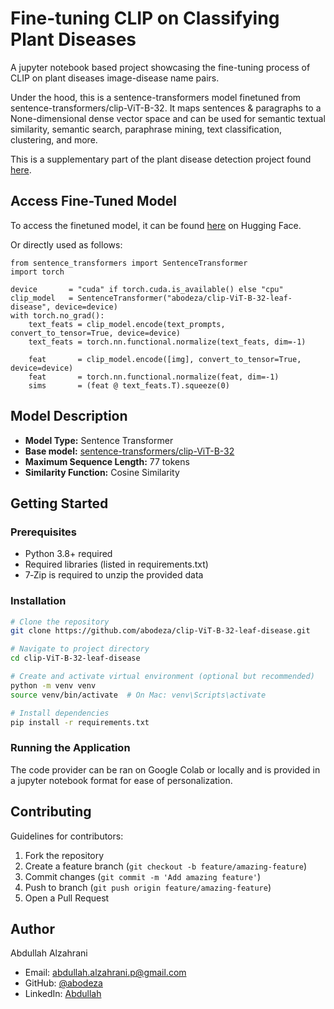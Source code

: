 # Fine-tuning CLIP on Classifying Plant Diseases
A jupyter notebook based project showcasing the fine-tuning process of CLIP on plant diseases image-disease name pairs.

Under the hood, this is a sentence-transformers model finetuned from sentence-transformers/clip-ViT-B-32. It maps sentences & paragraphs to a None-dimensional dense vector space and can be used for semantic textual similarity, semantic search, paraphrase mining, text classification, clustering, and more.

This is a supplementary part of the plant disease detection project found [here](https://abodeza.github.io/projects/gharsa).


## Access Fine-Tuned Model
To access the finetuned model, it can be found [here](https://huggingface.co/abodeza/clip-ViT-B-32-leaf-disease/blob/main/README.md) on Hugging Face.

Or directly used as follows:
```
from sentence_transformers import SentenceTransformer
import torch

device       = "cuda" if torch.cuda.is_available() else "cpu"
clip_model   = SentenceTransformer("abodeza/clip-ViT-B-32-leaf-disease", device=device)
with torch.no_grad():
    text_feats = clip_model.encode(text_prompts, convert_to_tensor=True, device=device)
    text_feats = torch.nn.functional.normalize(text_feats, dim=-1)

    feat       = clip_model.encode([img], convert_to_tensor=True, device=device)
    feat       = torch.nn.functional.normalize(feat, dim=-1)
    sims       = (feat @ text_feats.T).squeeze(0)
```

## Model Description
- **Model Type:** Sentence Transformer
- **Base model:** [sentence-transformers/clip-ViT-B-32](https://huggingface.co/sentence-transformers/clip-ViT-B-32) <!-- at revision 11fb331c2c388748c110926aa8013161cb5a85b5 -->
- **Maximum Sequence Length:** 77 tokens
- **Similarity Function:** Cosine Similarity

## Getting Started

### Prerequisites

* Python 3.8+ required
* Required libraries (listed in requirements.txt)
* 7‑Zip is required to unzip the provided data

### Installation

```bash
# Clone the repository
git clone https://github.com/abodeza/clip-ViT-B-32-leaf-disease.git

# Navigate to project directory
cd clip-ViT-B-32-leaf-disease

# Create and activate virtual environment (optional but recommended)
python -m venv venv
source venv/bin/activate  # On Mac: venv\Scripts\activate

# Install dependencies
pip install -r requirements.txt
```


### Running the Application

The code provider can be ran on Google Colab or locally and is provided in a jupyter notebook format for ease of personalization. 



## Contributing

Guidelines for contributors:
1. Fork the repository
2. Create a feature branch (`git checkout -b feature/amazing-feature`)
3. Commit changes (`git commit -m 'Add amazing feature'`)
4. Push to branch (`git push origin feature/amazing-feature`)
5. Open a Pull Request

## Author

Abdullah Alzahrani
- Email: [abdullah.alzahrani.p@gmail.com](mailto:abdullah.alzahrani.p@gmail.com)
- GitHub: [@abodeza](https://github.com/abodeza)
- LinkedIn: [Abdullah](https://linkedin.com/in/a-a-alzahrani)

